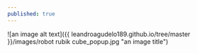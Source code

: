 ```yaml
---
published: true
---
```

![an image alt text]({{ leandroagudelo189.github.io/tree/master }}/images/robot rubik cube_popup.jpg "an image title")
